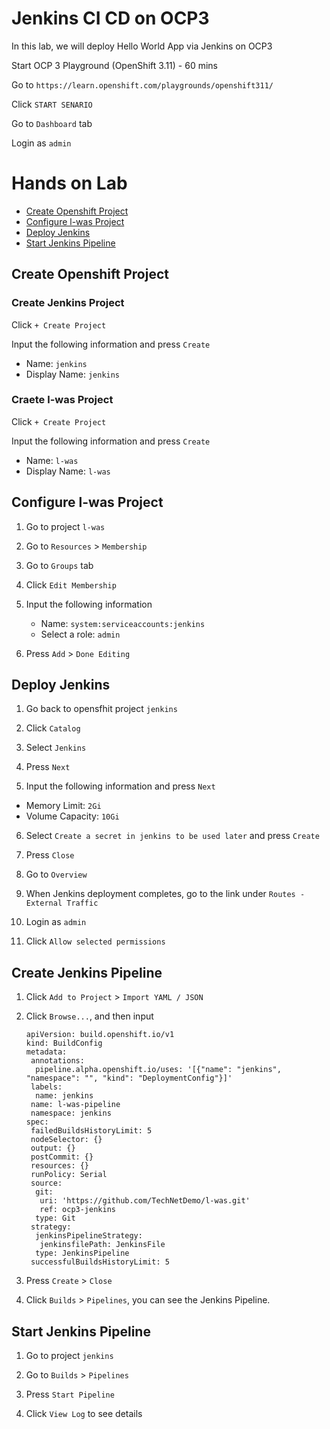 # Jenkins CI CD on OCP3

In this lab, we will deploy Hello World App via Jenkins on OCP3

Start OCP 3 Playground (OpenShift 3.11) - 60 mins

Go to `https://learn.openshift.com/playgrounds/openshift311/`

Click `START SENARIO`

Go to `Dashboard` tab

Login as `admin`


# Hands on Lab
- [Create Openshift Project](#create-openshift-project)
- [Configure l-was Project](#configure-l\-was-project)
- [Deploy Jenkins](#deploy-jenkins)
- [Start Jenkins Pipeline](#start-jenkins-pipeline)


## Create Openshift Project

### Create Jenkins Project

Click `+ Create Project`

Input the following information and press `Create` 
- Name: `jenkins`
- Display Name: `jenkins`

### Craete l-was Project

Click `+ Create Project`

Input the following information and press `Create` 
- Name: `l-was`
- Display Name: `l-was`


## Configure l-was Project

1. Go to project `l-was`

2. Go to `Resources` > `Membership`

3. Go to `Groups` tab

4. Click `Edit Membership`

5. Input the following information
    - Name: `system:serviceaccounts:jenkins`
    - Select a role: `admin`

6. Press `Add` > `Done Editing`


## Deploy Jenkins

1. Go back to opensfhit project `jenkins`

2. Click `Catalog`

3. Select `Jenkins`

4. Press `Next`

5. Input the following information and press `Next` 
  - Memory Limit: `2Gi`
  - Volume Capacity: `10Gi`
  
6. Select `Create a secret in jenkins to be used later` and press `Create`

7. Press `Close`

8. Go to `Overview`

9. When Jenkins deployment completes, go to the link under `Routes - External Traffic`

10. Login as `admin`

11. Click `Allow selected permissions`


## Create Jenkins Pipeline

1. Click `Add to Project` > `Import YAML / JSON`

2. Click `Browse...`, and then input 
        
       apiVersion: build.openshift.io/v1
       kind: BuildConfig
       metadata:
        annotations:
         pipeline.alpha.openshift.io/uses: '[{"name": "jenkins", "namespace": "", "kind": "DeploymentConfig"}]'
        labels:
         name: jenkins
        name: l-was-pipeline
        namespace: jenkins
       spec:
        failedBuildsHistoryLimit: 5
        nodeSelector: {}
        output: {}
        postCommit: {}
        resources: {}
        runPolicy: Serial
        source:
         git:
          uri: 'https://github.com/TechNetDemo/l-was.git'
          ref: ocp3-jenkins
         type: Git
        strategy:
         jenkinsPipelineStrategy:
          jenkinsfilePath: JenkinsFile
         type: JenkinsPipeline
        successfulBuildsHistoryLimit: 5

3. Press `Create` > `Close`

4. Click `Builds` > `Pipelines`, you can see the Jenkins Pipeline.


## Start Jenkins Pipeline

1. Go to project `jenkins`

2. Go to `Builds` > `Pipelines`

3. Press `Start Pipeline`

4. Click `View Log` to see details



